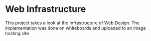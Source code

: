 # Web Infrastructure

This project takes a look at the Infrastructure of Web Design. The implementation was done on whiteboards and uploaded to an image hosting site

